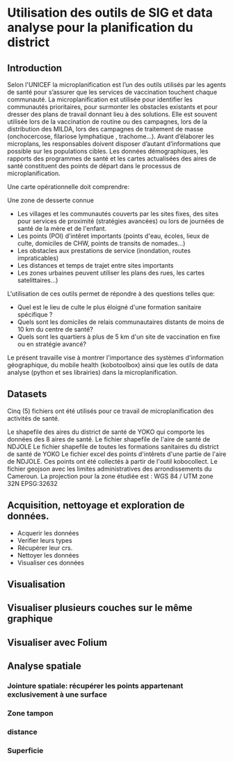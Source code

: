 # Utilisation des outils de SIG et data analyse pour la planification du district

## Introduction
Selon l'UNICEF la microplanification est l’un des outils utilisés par les agents de santé pour s’assurer que les services de vaccination touchent chaque communauté. La microplanification est utilisée pour identifier les communautés prioritaires, pour surmonter les obstacles existants et pour dresser des plans de travail donnant lieu à des solutions.
Elle est souvent utilisée lors de la vaccination de routine ou des campagnes, lors de la distribution des MILDA, lors des campagnes de traitement de masse (onchocercose, filariose lymphatique , trachome...).
Avant d’élaborer les microplans, les responsables doivent disposer d’autant d’informations que possible sur les populations cibles. Les données démographiques, les rapports des programmes de santé et les cartes actualisées des aires de santé constituent des points de départ dans le processus de microplanification.

Une carte opérationnelle doit comprendre:

Une zone de desserte connue
- Les villages et les communautés couverts par les sites fixes, des sites pour services de proximité (stratégies avancées) ou lors de journées de santé de la mère et de l'enfant.
- Les points (POI) d'intêret importants (points d'eau, écoles, lieux de culte, domiciles de CHW, points de transits de nomades...)
- Les obstacles aux prestations de service (inondation, routes impraticables)
- Les distances et temps de trajet entre sites importants
- Les zones urbaines peuvent utiliser les plans des rues, les cartes satelittaires...)

L'utilisation de ces outils permet de répondre à des questions telles que:

- Quel est le lieu de culte le plus éloigné d'une formation sanitaire spécifique ?
- Quels sont les domiciles de relais communautaires distants de moins de 10 km du centre de santé?
- Quels sont les quartiers à plus de 5 km d'un site de vaccination en fixe ou en stratégie avancé?

Le présent travaille vise à montrer l'importance des systèmes d'information géographique, du mobile health (kobotoolbox) ainsi que les outils de data analyse (python et ses librairies) dans la microplanification.

## Datasets
Cinq (5) fichiers ont été utilisés pour ce travail de microplanification des activités de santé.

Le shapefile des aires du district de santé de YOKO qui comporte les données des 8 aires de santé.
Le fichier shapefile de l'aire de santé de NDJOLE
Le fichier shapefile de toutes les formations sanitaires du district de santé de YOKO
Le fichier excel des points d'intêrets d'une partie de l'aire de NDJOLE. Ces points ont été collectés à partir de l'outil kobocollect.
Le fichier geojson avec les limites administratives des arrondissements du Cameroun.
La projection pour la zone étudiée est : WGS 84 / UTM zone 32N EPSG:32632

## Acquisition, nettoyage et exploration de données.
- Acquerir les données
- Verifier leurs types
- Récupérer leur crs.
- Nettoyer les données
- Visualiser ces données

## Visualisation
## Visualiser plusieurs couches sur le même graphique
## Visualiser avec Folium

## Analyse spatiale
### Jointure spatiale: récupérer les points appartenant exclusivement à une surface
### Zone tampon
### distance
### Superficie
